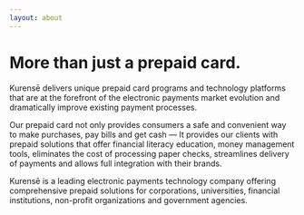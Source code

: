 ```yaml
---
layout: about
---
```

# More than just a prepaid card.

Kurensē delivers unique prepaid card programs and
technology platforms that are at the forefront of the electronic payments
market evolution and dramatically improve existing payment
processes.

Our prepaid card not only provides consumers a safe and convenient way to
make purchases, pay bills and get cash &mdash; It provides our clients with
prepaid solutions that offer financial literacy education, money management
tools, eliminates the cost of processing paper checks, streamlines delivery
of payments and allows full integration with their brands.

Kurensē is a leading electronic payments technology company
offering comprehensive prepaid solutions for corporations, universities,
financial institutions, non-profit organizations and government agencies.
